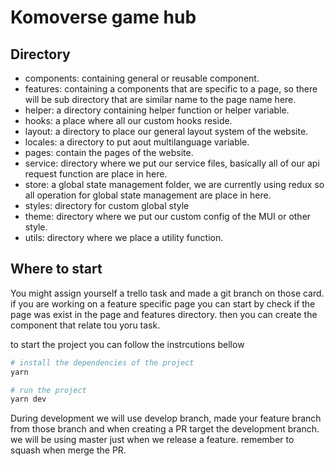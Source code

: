 # Komoverse game hub

## Directory

- components: containing general or reusable component.
- features: containing a components that are specific to a page, so there will be sub directory that are similar name to the page name here.
- helper: a directory containing helper function or helper variable.
- hooks: a place where all our custom hooks reside.
- layout: a directory to place our general layout system of the website.
- locales: a directory to put aout multilanguage variable.
- pages: contain the pages of the website.
- service: directory where we put our service files, basically all of our api request function are place in here.
- store: a global state management folder, we are currently using redux so all operation for global state management are place in here.
- styles: directory for custom global style
- theme: directory where we put our custom config of the MUI or other style.
- utils: directory where we place a utility function.

## Where to start
You might assign yourself a trello task and made a git branch on those card. if you are working on a feature specific page you can start by check if the page was exist in the page and features directory. then you can create the component that relate tou yoru task.

to start the project you can follow the instrcutions bellow
```bash
# install the dependencies of the project
yarn

# run the project
yarn dev
```

During development we will use develop branch, made your feature branch from those branch and when creating a PR target the development branch. we will be using master just when we release a feature. remember to squash when merge the PR.
